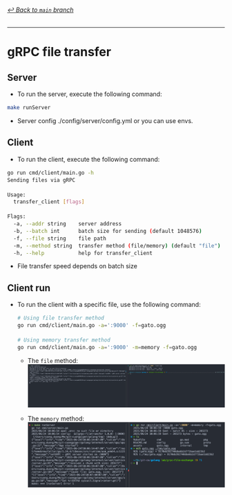 ###### [_↩ Back to `main` branch_](https://github.com/cuongpiger/golang)

<hr>

# gRPC file transfer

## Server

- To run the server, execute the following command:

```bash
make runServer
```

- Server config ./config/server/config.yml or you can use envs.

## Client

- To run the client, execute the following command:

```bash
go run cmd/client/main.go -h
Sending files via gRPC

Usage:
  transfer_client [flags]

Flags:
  -a, --addr string    server address
  -b, --batch int      batch size for sending (default 1048576)
  -f, --file string    file path
  -m, --method string  transfer method (file/memory) (default "file")
  -h, --help           help for transfer_client
```

- File transfer speed depends on batch size

## Client run

- To run the client with a specific file, use the following command:
  ```bash
  # Using file transfer method
  go run cmd/client/main.go -a=':9000' -f=gato.ogg

  # Using memory transfer method
  go run cmd/client/main.go -a=':9000' -m=memory -f=gato.ogg

  ```
  - The `file` method:
    ![](./assets/01.png)

  - The `memory` method:
    ![](./assets/02.png)
